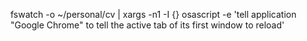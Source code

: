 fswatch -o ~/personal/cv | xargs -n1 -I {} osascript -e 'tell application "Google Chrome" to tell the active tab of its first window to reload'